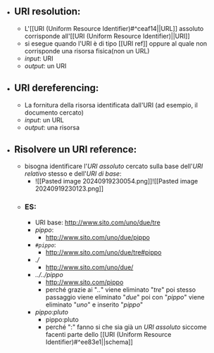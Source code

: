 - ## URI resolution: 
	- L'[[URI (Uniform Resource Identifier)#^ceaf14||URL]] assoluto corrisponde all'[[URI (Uniform Resource Identifier)||URI]]  
	- si esegue quando l'URI è di tipo [[URI ref]] oppure al quale non corrisponde una risorsa fisica(non un URL)
	- _input_: URI
	- _output_: un URI
- ## URI dereferencing:
	- La fornitura della risorsa identificata dall'URI (ad esempio, il documento cercato)
	- _input_: un URL
	- _output_: una risorsa
- ## Risolvere un URI reference:
	- bisogna identificare l'_URI assoluto_ cercato sulla base dell'*URI relativo* stesso e dell'_URI di base_:
		- ![[Pasted image 20240919230054.png]]![[Pasted image 20240919230123.png]]
	- ### ES:
		- URI base: http://www.sito.com/uno/due/tre 
		- _pippo_:
			-  http://www.sito.com/uno/due/pippo
		- _`#pippo`_:
			- http://www.sito.com/uno/due/tre#pippo
		- _./_
			- http://www.sito.com/uno/due/
		- _../../pippo_
			- http://www.sito.com/pippo 
			- perché grazie ai "_.._" viene eliminato "_tre_" poi stesso passaggio viene eliminato "_due_" poi con "_pippo_" viene eliminato "_uno_" e inserito "_pippo_"
		- _pippo:pluto_
			- pippo:pluto
			- perché ":" fanno si che sia già un _URI assoluto_ siccome facenti parte dello [[URI (Uniform Resource Identifier)#^ee83e1||schema]] 